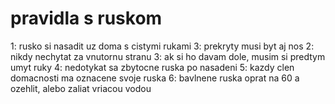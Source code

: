 # pravidla s ruskom

1: rusko si nasadit uz doma s cistymi rukami
3: prekryty musi byt aj nos
2: nikdy nechytat za vnutornu stranu
3: ak si ho davam dole, musim si predtym umyt ruky
4: nedotykat sa zbytocne ruska po nasadeni
5: kazdy clen domacnosti ma oznacene svoje ruska
6: bavlnene ruska oprat na 60 a ozehlit, alebo zaliat vriacou vodou
